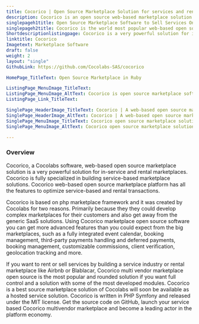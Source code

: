 ```yaml
---
title: Cocorico | Open Source Marketplace Solution for services and rentals.
description: Cocorico is an open source web-based marketplace solution specifically designed for selling services and rentals online. 
singlepageh1title: Open Source Marketplace Software to Sell Services Online.
singlepageh2title: Cocorico is the world most popular web-based open source marketplace solution, specifically designed for selling services and rentals online.
Shortdescriptionlistingpage: Cocorico is a very powerful solution for in-service and rental marketplaces. Cocorico is fully specialized in building service-based marketplaces.
linktitle: Cocorico
Imagetext: Marketplace Software
draft: false
weight: 2
layout: "single"
GithubLink: https://github.com/Cocolabs-SAS/cocorico

HomePage_TitleText: Open Source Marketplace in Ruby

ListingPage_MenuImage_TitleText: 
ListingPage_MenuImage_AltText: Cocorico is open source marketplace software
ListingPage_Link_TitleText: 

SinglePage_HeaderImage_TitleText: Cocorico | A web-based open source marketplace solution specifically designed for selling services and rentals online. 
SinglePage_HeaderImage_AltText: Cocorico | A web-based open source marketplace solution specifically designed for selling services and rentals online. 
SinglePage_MenuImage_TitleText: Cocorico open source marketplace solution has all the features to optimize rental and service-based transactions.
SinglePage_MenuImage_AltText: Cocorico open source marketplace solution has all the features to optimize rental and service-based transactions.

---
```


### **Overview**

Cocorico, a Cocolabs software, web-based open source marketplace solution is a very powerful solution for in-service and rental marketplaces. Cocorico is fully specialized in building service-based marketplace solutions. Cocorico web-based open source marketplace platform has all the features to optimize service-based and rental transactions.

Cocorico is based on php marketplace framework and it was created by Cocolabs for two reasons. Primarily because they they could develop complex marketplaces for their customers and also get away from the generic SaaS solutions. Using Cocorico marketplace open source software you can get more advanced features than you could expect from the big marketplaces, such as a fully integrated event calendar, booking management, third-party payments handling and deferred payments, booking management, customizable commissions, client verification, geolocation tracking and more.

If you want to rent or sell services by building a service industry or rental marketplace like Airbnb or Blablacar, Cocorico multi vendor marketplace open source is the most popular and rounded solution if you want full control and a solution with some of the most developed modules. Cocorico is a best source marketplace solution of Cocolabs will soon be available as a hosted service solution. Cocorico is written in PHP Symfony and released under the MIT license. Get the source code on GitHub, launch your service based Cocorico multivendor marketplace and become a leading actor in the platform economy.
